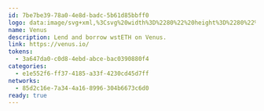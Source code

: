```yaml
---
id: 7be7be39-78a0-4e8d-badc-5b61d85bbff0
logo: data:image/svg+xml,%3Csvg%20width%3D%2280%22%20height%3D%2280%22%20viewBox%3D%220%200%2080%2080%22%20fill%3D%22none%22%20xmlns%3D%22http%3A%2F%2Fwww.w3.org%2F2000%2Fsvg%22%3E%0A%3Cg%20filter%3D%22url(%23filter0_f_4503_4176)%22%3E%0A%3Cpath%20d%3D%22M61.291%2024.8936L45.9201%2051.3739C45.4553%2052.1724%2044.7877%2052.8356%2043.984%2053.2964C43.1803%2053.7574%2042.2688%2054%2041.341%2054C40.4133%2054%2039.5018%2053.7574%2038.6981%2053.2964C37.8944%2052.8356%2037.2268%2052.1724%2036.7619%2051.3739L34.0674%2046.7353C34.0586%2046.7238%2034.0549%2046.7094%2034.0571%2046.6951C34.0591%2046.6809%2034.0667%2046.6681%2034.0783%2046.6594C34.0899%2046.6507%2034.1043%2046.647%2034.1188%2046.6492C34.133%2046.6511%2034.1459%2046.6587%2034.1547%2046.6703C34.6353%2047.1422%2035.2182%2047.4986%2035.8585%2047.712C36.499%2047.9257%2037.18%2047.9905%2037.8496%2047.9022C38.5192%2047.8136%2039.1594%2047.5741%2039.7216%2047.2016C40.2836%2046.8291%2040.7528%2046.3339%2041.0928%2045.7534L53.9603%2023.5645C54.2993%2022.9786%2054.4986%2022.323%2054.5422%2021.6484C54.5857%2020.9737%2054.4726%2020.2981%2054.2116%2019.6739C53.9504%2019.0498%2053.5486%2018.4937%2053.0367%2018.0488C52.5248%2017.604%2051.9172%2017.2822%2051.2603%2017.1085C51.2458%2017.1085%2051.2318%2017.1028%2051.2215%2017.0926C51.2115%2017.0825%2051.2056%2017.0686%2051.2056%2017.0543C51.2056%2017.0399%2051.2115%2017.0261%2051.2215%2017.0159C51.2318%2017.0057%2051.2458%2017%2051.2603%2017H56.7148C57.6429%2017.001%2058.5547%2017.2449%2059.3582%2017.7072C60.1618%2018.1694%2060.8288%2018.8338%2061.2926%2019.6337C61.7563%2020.4334%2062.0002%2021.3405%2062%2022.2639C61.9998%2023.187%2061.7552%2024.0941%2061.291%2024.8936ZM43.0948%2017H37.7656C37.7546%2017.0036%2037.7452%2017.0105%2037.7384%2017.0197C37.7317%2017.029%2037.7279%2017.0401%2037.7279%2017.0515C37.7279%2017.063%2037.7317%2017.0741%2037.7384%2017.0834C37.7452%2017.0926%2037.7546%2017.0995%2037.7656%2017.1031C38.1245%2017.241%2038.4492%2017.4543%2038.7176%2017.7285C38.986%2018.0028%2039.1918%2018.3314%2039.3207%2018.692C39.4497%2019.0525%2039.4987%2019.4365%2039.4648%2019.8177C39.4309%2020.1989%2039.3145%2020.5683%2039.1238%2020.9008L31.3564%2034.2629C31.1558%2034.6016%2030.8822%2034.8921%2030.5551%2035.1134C30.2283%2035.3346%2029.8562%2035.4811%2029.4655%2035.5422C29.0751%2035.6033%2028.6756%2035.5779%2028.2963%2035.4673C27.9168%2035.3568%2027.5667%2035.1641%2027.2709%2034.903C27.2623%2034.8917%2027.2494%2034.884%2027.235%2034.8819C27.2207%2034.8799%2027.2062%2034.8836%2027.1946%2034.8923C27.183%2034.9008%2027.1754%2034.9136%2027.1733%2034.928C27.1713%2034.9421%2027.175%2034.9567%2027.1837%2034.9682L29.9109%2039.6771C30.2172%2040.2056%2030.6579%2040.6447%2031.1888%2040.9497C31.72%2041.2549%2032.3222%2041.4155%2032.9356%2041.4155C33.5487%2041.4155%2034.1512%2041.2549%2034.6821%2040.9497C35.2132%2040.6447%2035.654%2040.2056%2035.96%2039.6771L46.122%2022.2082C46.4285%2021.6801%2046.5899%2021.0809%2046.5897%2020.4711C46.5895%2019.8612%2046.4278%2019.2623%2046.1209%2018.7343C45.814%2018.2064%2045.3728%2017.7681%2044.8415%2017.4637C44.3103%2017.1592%2043.7079%2016.9993%2043.0948%2017ZM24.5982%2017C23.6888%2017%2022.7998%2017.2682%2022.0436%2017.7708C21.2874%2018.2733%2020.6981%2018.9876%2020.35%2019.8232C20.002%2020.6588%2019.9109%2021.5785%2020.0884%2022.4655C20.2658%2023.3528%2020.7037%2024.1678%2021.3468%2024.8073C21.9899%2025.4469%2022.8092%2025.8825%2023.7011%2026.0589C24.5931%2026.2354%2025.5177%2026.1449%2026.3579%2025.7987C27.1981%2025.4526%2027.9161%2024.8664%2028.4214%2024.1143C28.9268%2023.3622%2029.1965%2022.478%2029.1965%2021.5735C29.1971%2020.9726%2029.0788%2020.3775%2028.8478%2019.8225C28.617%2019.2673%2028.2784%2018.7628%2027.8512%2018.338C27.4241%2017.9131%2026.9169%2017.5763%2026.3587%2017.3467C25.8005%2017.1171%2025.2023%2016.9993%2024.5982%2017Z%22%20fill%3D%22url(%23paint0_linear_4503_4176)%22%2F%3E%0A%3C%2Fg%3E%0A%3Cpath%20d%3D%22M60.291%2032.8936L44.9201%2059.3739C44.4553%2060.1724%2043.7877%2060.8356%2042.984%2061.2964C42.1803%2061.7574%2041.2688%2062%2040.341%2062C39.4133%2062%2038.5018%2061.7574%2037.6981%2061.2964C36.8944%2060.8356%2036.2268%2060.1724%2035.7619%2059.3739L33.0674%2054.7353C33.0586%2054.7238%2033.0549%2054.7094%2033.0571%2054.6951C33.0591%2054.6809%2033.0667%2054.6681%2033.0783%2054.6594C33.0899%2054.6507%2033.1043%2054.647%2033.1188%2054.6492C33.133%2054.6511%2033.1459%2054.6587%2033.1547%2054.6703C33.6353%2055.1422%2034.2182%2055.4986%2034.8585%2055.712C35.499%2055.9257%2036.18%2055.9905%2036.8496%2055.9022C37.5192%2055.8136%2038.1594%2055.5741%2038.7216%2055.2016C39.2836%2054.8291%2039.7528%2054.3339%2040.0928%2053.7534L52.9603%2031.5645C53.2993%2030.9786%2053.4986%2030.323%2053.5422%2029.6484C53.5857%2028.9737%2053.4726%2028.2981%2053.2116%2027.6739C52.9504%2027.0498%2052.5486%2026.4937%2052.0367%2026.0488C51.5248%2025.604%2050.9172%2025.2822%2050.2603%2025.1085C50.2458%2025.1085%2050.2318%2025.1028%2050.2215%2025.0926C50.2115%2025.0825%2050.2056%2025.0686%2050.2056%2025.0543C50.2056%2025.0399%2050.2115%2025.0261%2050.2215%2025.0159C50.2318%2025.0057%2050.2458%2025%2050.2603%2025H55.7148C56.6429%2025.001%2057.5547%2025.2449%2058.3582%2025.7072C59.1618%2026.1694%2059.8288%2026.8338%2060.2926%2027.6337C60.7563%2028.4334%2061.0002%2029.3405%2061%2030.2639C60.9998%2031.187%2060.7552%2032.0941%2060.291%2032.8936ZM42.0948%2025H36.7656C36.7546%2025.0036%2036.7452%2025.0105%2036.7384%2025.0197C36.7317%2025.029%2036.7279%2025.0401%2036.7279%2025.0515C36.7279%2025.063%2036.7317%2025.0741%2036.7384%2025.0834C36.7452%2025.0926%2036.7546%2025.0995%2036.7656%2025.1031C37.1245%2025.241%2037.4492%2025.4543%2037.7176%2025.7285C37.986%2026.0028%2038.1918%2026.3314%2038.3207%2026.692C38.4497%2027.0525%2038.4987%2027.4365%2038.4648%2027.8177C38.4309%2028.1989%2038.3145%2028.5683%2038.1238%2028.9008L30.3564%2042.2629C30.1558%2042.6016%2029.8822%2042.8921%2029.5551%2043.1134C29.2283%2043.3346%2028.8562%2043.4811%2028.4655%2043.5422C28.0751%2043.6033%2027.6756%2043.5779%2027.2963%2043.4673C26.9168%2043.3568%2026.5667%2043.1641%2026.2709%2042.903C26.2623%2042.8917%2026.2494%2042.884%2026.235%2042.8819C26.2207%2042.8799%2026.2062%2042.8836%2026.1946%2042.8923C26.183%2042.9008%2026.1754%2042.9136%2026.1733%2042.928C26.1713%2042.9421%2026.175%2042.9567%2026.1837%2042.9682L28.9109%2047.6771C29.2172%2048.2056%2029.6579%2048.6447%2030.1888%2048.9497C30.72%2049.2549%2031.3222%2049.4155%2031.9356%2049.4155C32.5487%2049.4155%2033.1512%2049.2549%2033.6821%2048.9497C34.2132%2048.6447%2034.654%2048.2056%2034.96%2047.6771L45.122%2030.2082C45.4285%2029.6801%2045.5899%2029.0809%2045.5897%2028.4711C45.5895%2027.8612%2045.4278%2027.2623%2045.1209%2026.7343C44.814%2026.2064%2044.3728%2025.7681%2043.8415%2025.4637C43.3103%2025.1592%2042.7079%2024.9993%2042.0948%2025ZM23.5982%2025C22.6888%2025%2021.7998%2025.2682%2021.0436%2025.7708C20.2874%2026.2733%2019.6981%2026.9876%2019.35%2027.8232C19.002%2028.6588%2018.9109%2029.5785%2019.0884%2030.4655C19.2658%2031.3528%2019.7037%2032.1678%2020.3468%2032.8073C20.9899%2033.4469%2021.8092%2033.8825%2022.7011%2034.0589C23.5931%2034.2354%2024.5177%2034.1449%2025.3579%2033.7987C26.1981%2033.4526%2026.9161%2032.8664%2027.4214%2032.1143C27.9268%2031.3622%2028.1965%2030.478%2028.1965%2029.5735C28.1971%2028.9726%2028.0788%2028.3775%2027.8478%2027.8225C27.617%2027.2673%2027.2784%2026.7628%2026.8512%2026.338C26.4241%2025.9131%2025.9169%2025.5763%2025.3587%2025.3467C24.8005%2025.1171%2024.2023%2024.9993%2023.5982%2025Z%22%20fill%3D%22url(%23paint1_linear_4503_4176)%22%2F%3E%0A%3Cdefs%3E%0A%3Cfilter%20id%3D%22filter0_f_4503_4176%22%20x%3D%224%22%20y%3D%221%22%20width%3D%2274%22%20height%3D%2269%22%20filterUnits%3D%22userSpaceOnUse%22%20color-interpolation-filters%3D%22sRGB%22%3E%0A%3CfeFlood%20flood-opacity%3D%220%22%20result%3D%22BackgroundImageFix%22%2F%3E%0A%3CfeBlend%20mode%3D%22normal%22%20in%3D%22SourceGraphic%22%20in2%3D%22BackgroundImageFix%22%20result%3D%22shape%22%2F%3E%0A%3CfeGaussianBlur%20stdDeviation%3D%228%22%20result%3D%22effect1_foregroundBlur_4503_4176%22%2F%3E%0A%3C%2Ffilter%3E%0A%3ClinearGradient%20id%3D%22paint0_linear_4503_4176%22%20x1%3D%2261.4628%22%20y1%3D%2246.2797%22%20x2%3D%2213.6028%22%20y2%3D%2213.6025%22%20gradientUnits%3D%22userSpaceOnUse%22%3E%0A%3Cstop%20stop-color%3D%22%235433FF%22%2F%3E%0A%3Cstop%20offset%3D%220.5%22%20stop-color%3D%22%2320BDFF%22%2F%3E%0A%3Cstop%20offset%3D%221%22%20stop-color%3D%22%235CFFA2%22%2F%3E%0A%3C%2FlinearGradient%3E%0A%3ClinearGradient%20id%3D%22paint1_linear_4503_4176%22%20x1%3D%2260.4628%22%20y1%3D%2254.2797%22%20x2%3D%2212.6028%22%20y2%3D%2221.6025%22%20gradientUnits%3D%22userSpaceOnUse%22%3E%0A%3Cstop%20stop-color%3D%22%235433FF%22%2F%3E%0A%3Cstop%20offset%3D%220.5%22%20stop-color%3D%22%2320BDFF%22%2F%3E%0A%3Cstop%20offset%3D%221%22%20stop-color%3D%22%235CFFA2%22%2F%3E%0A%3C%2FlinearGradient%3E%0A%3C%2Fdefs%3E%0A%3C%2Fsvg%3E%0A
name: Venus
description: Lend and borrow wstETH on Venus.
link: https://venus.io/
tokens:
  - 3a647da0-c0d8-4ebd-abce-bac0390880f4
categories:
  - e1e552f6-ff37-4185-a33f-4230cd45d7ff
networks:
  - 85d2c16e-7a34-4a16-8996-304b6673c6d0
ready: true
---
```

